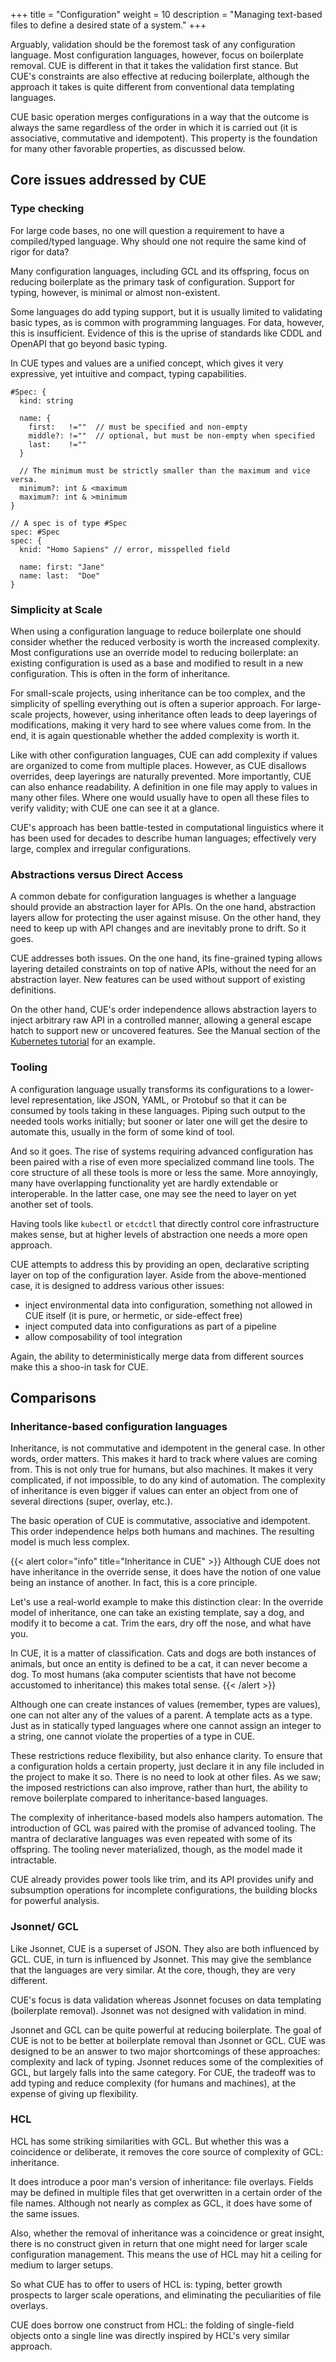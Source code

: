 +++
title = "Configuration"
weight = 10
description = "Managing text-based files to define a desired state of a system."
+++

Arguably, validation should be the foremost task of any configuration language.
Most configuration languages, however, focus on boilerplate removal.
CUE is different in that it takes the validation first stance.
But CUE's constraints are also effective at reducing boilerplate,
although the approach it takes is quite different from conventional
data templating languages.

CUE basic operation merges configurations in a way that the outcome is
always the same regardless of the order in which it is carried out
(it is associative, commutative and idempotent).
This property is the foundation for many other favorable properties, as discussed below.


## Core issues addressed by CUE

### Type checking

 For large code bases, no one will question a requirement to
 have a compiled/typed language.
 Why should one not require the same kind of rigor for data?

Many configuration languages, including GCL and its offspring, focus on
reducing boilerplate as the primary task of configuration.
Support for typing, however, is minimal or almost non-existent.

Some languages do add typing support, but it is usually
limited to validating basic types, as is common with programming languages.
For data, however, this is insufficient.
Evidence of this is the uprise of standards like CDDL and OpenAPI that
go beyond basic typing.

In CUE types and values are a unified concept, which gives it very
expressive, yet intuitive and compact, typing capabilities.

```
#Spec: {
  kind: string

  name: {
    first:   !=""  // must be specified and non-empty
    middle?: !=""  // optional, but must be non-empty when specified
    last:    !=""
  }

  // The minimum must be strictly smaller than the maximum and vice versa.
  minimum?: int & <maximum
  maximum?: int & >minimum
}

// A spec is of type #Spec
spec: #Spec
spec: {
  knid: "Homo Sapiens" // error, misspelled field

  name: first: "Jane"
  name: last:  "Doe"
}
```

### Simplicity at Scale

When using a configuration language to reduce boilerplate
one should consider whether the reduced verbosity is worth the
increased complexity.
Most configurations use an override model to reducing boilerplate:
an existing configuration is used as a base and modified to result in
a new configuration.
This is often in the form of inheritance.

For small-scale projects,
using inheritance can be too complex, and the simplicity of
spelling everything out is often a superior approach.
For large-scale projects, however, using inheritance often leads to deep
layerings of modifications, making it very hard to see where values come from.
In the end, it is again questionable whether the added complexity is worth it.

Like with other configuration languages, CUE can add complexity if values
are organized to come from multiple places.
However, as CUE disallows overrides, deep layerings are naturally prevented.
More importantly, CUE can also enhance readability.
A definition in one file may apply to values in many other files.
Where one would usually have to open all these files to verify validity;
with CUE one can see it at a glance.

CUE's approach has been battle-tested in computational linguistics where it
has been used for decades to describe human languages;
effectively very large, complex and irregular configurations.


### Abstractions versus Direct Access

A common debate for configuration languages is whether a language should
provide an abstraction layer for APIs.
On the one hand, abstraction layers allow for protecting the user against misuse.
On the other hand, they need to keep up with API changes and are
inevitably prone to drift.
So it goes.

CUE addresses both issues.
On the one hand, its fine-grained typing allows layering detailed constraints
on top of native APIs, without the need for an abstraction layer.
New features can be used without support of existing definitions.

On the other hand, CUE's order independence allows abstraction layers
to inject arbitrary raw API in a controlled manner,
allowing a general escape hatch to support new or uncovered features.
See the Manual section of the
[Kubernetes tutorial](/docs/tutorials/kubernetes)
for an example.

### Tooling

A configuration language usually transforms its configurations to
a lower-level representation, like JSON, YAML, or Protobuf so that
it can be consumed by tools taking in these languages.
Piping such output to the needed tools works initially;
but sooner or later one will get the desire to automate this,
usually in the form of some kind of tool.

And so it goes.
The rise of systems requiring advanced configuration has been paired
with a rise of even more specialized command line tools.
The core structure of all these tools is more or less the same.
More annoyingly, many have overlapping functionality yet are hardly extendable
or interoperable.
In the latter case, one may see the need to layer on yet another set of tools.

Having tools like `kubectl` or `etcdctl` that directly control
core infrastructure makes sense, but at higher levels of
abstraction one needs a more open approach.

CUE attempts to address this by providing an open,
declarative scripting layer on top of the configuration layer.
Aside from the above-mentioned case, it is designed to address various
other issues:

- inject environmental data into configuration, something not allowed
  in CUE itself (it is pure, or hermetic, or side-effect free)
- inject computed data into configurations as part of a pipeline
- allow composability of tool integration

Again, the ability to deterministically merge data from different sources
make this a shoo-in task for CUE.


## Comparisons

### Inheritance-based configuration languages

Inheritance, is
not commutative and idempotent in the general case. In other words, order
matters.
This makes it hard to track where values are coming from.
This is not only true for humans, but also machines.
It makes it very complicated, if not impossible, to do any kind of
automation.
The complexity of inheritance is even bigger if values
can enter an object from one of several directions (super, overlay, etc.).

The basic operation of CUE is commutative, associative and idempotent.
This order independence helps both
humans and machines. The resulting model is much less complex.

{{< alert color="info" title="Inheritance in CUE" >}}
Although CUE does not have inheritance in the override sense, it does have
the notion of one value being an instance of another.
In fact, this is a core principle.

Let's use a real-world example to make this distinction clear:
In the override model of inheritance, one can take an existing template,
say a dog, and modify it to become a cat.
Trim the ears, dry off the nose, and what have you.

In CUE, it is a matter of classification.
Cats and dogs are both instances of animals, but once an entity is defined
to be a cat, it can never become a dog.
To most humans (aka computer scientists that have not become accustomed
to inheritance) this makes total sense.
{{< /alert >}}

Although one can create instances of values (remember, types are values),
one can not alter any of the values of a parent.
A template acts as a type.
Just as in statically typed languages where one cannot assign an integer to
a string, one cannot violate the properties of a type in CUE.

These restrictions reduce flexibility, but also enhance clarity.
To ensure that a configuration holds a certain property, just declare it
in any file included in the project to make it so.
There is no need to look at other files.
As we saw; the imposed restrictions can also improve, rather than hurt,
the ability to remove boilerplate compared to inheritance-based languages.

The complexity of inheritance-based models also hampers automation.
The introduction of GCL was paired with the promise of advanced tooling.
The mantra of declarative languages was even repeated with some of
its offspring.
The tooling never materialized, though, as the model made it intractable.

CUE already provides power tools like trim, and its API provides
unify and subsumption operations for incomplete configurations, the building
blocks for powerful analysis.


<!-- TODO:
### Imperative Configuration Languages
-->

### Jsonnet/ GCL

Like Jsonnet, CUE is a superset of JSON.
They also are both influenced by GCL.
CUE, in turn is influenced by Jsonnet.
This may give the semblance that the languages are very similar.
At the core, though, they are very different.

CUE's focus is data validation whereas Jsonnet focuses on data templating
(boilerplate removal).
Jsonnet was not designed with validation in mind.

Jsonnet and GCL can be quite powerful at reducing boilerplate.
The goal of CUE is not to be better at boilerplate removal than Jsonnet or GCL.
CUE was designed to be an answer to two major shortcomings of these approaches:
complexity and lack of typing.
Jsonnet reduces some of the complexities of GCL, but largely falls into the
same category.
For CUE, the tradeoff was to add typing and reduce complexity
(for humans and machines), at the expense of giving up flexibility.


### HCL

HCL has some striking similarities with GCL.
But whether this was a coincidence or deliberate, it removes the core
source of complexity of GCL: inheritance.

It does introduce a poor man's version of inheritance: file overlays.
Fields may be defined in multiple files that get overwritten in a certain
order of the file names.
Although not nearly as complex as GCL, it does have some of the same issues.

Also, whether the removal of inheritance was a coincidence or great insight,
there is no construct given in return that one might need for larger scale
configuration management.
This means the use of HCL may hit a ceiling for medium to larger setups.

So what CUE has to offer to users of HCL is: typing, better growth prospects
to larger scale operations, and eliminating the peculiarities of file overlays.

CUE does borrow one construct from HCL: the folding of single-field objects
onto a single line was directly inspired by HCL's very similar approach.


<!--
Possible other comparisons:
 - Kustomize
 - Python offshoots: Picolo, Coil, etc.
 - Skylark as a special case.
 - Nix
 - using plain YAML/JSON
-->
